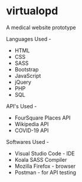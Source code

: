 # virtualopd
A medical website prototype

Languages Used - 
- HTML
- CSS
- SASS
- Bootstrap
- JavaScript
- jQuery
- PHP
- SQL

API's Used -
- FourSquare Places API
- Wikipedia API
- COVID-19 API

Softwares Used - 
- Visual Studio Code - IDE
- Koala SASS Compiler
- Mozilla Firefox - browser
- Postman - for API testing

